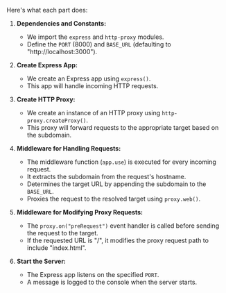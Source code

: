 Here's what each part does:

1. **Dependencies and Constants:**

   - We import the `express` and `http-proxy` modules.
   - Define the `PORT` (8000) and `BASE_URL` (defaulting to "http://localhost:3000").

2. **Create Express App:**

   - We create an Express app using `express()`.
   - This app will handle incoming HTTP requests.

3. **Create HTTP Proxy:**

   - We create an instance of an HTTP proxy using `http-proxy.createProxy()`.
   - This proxy will forward requests to the appropriate target based on the subdomain.

4. **Middleware for Handling Requests:**

   - The middleware function (`app.use`) is executed for every incoming request.
   - It extracts the subdomain from the request's hostname.
   - Determines the target URL by appending the subdomain to the `BASE_URL`.
   - Proxies the request to the resolved target using `proxy.web()`.

5. **Middleware for Modifying Proxy Requests:**

   - The `proxy.on("preRequest")` event handler is called before sending the request to the target.
   - If the requested URL is "/", it modifies the proxy request path to include "index.html".

6. **Start the Server:**
   - The Express app listens on the specified `PORT`.
   - A message is logged to the console when the server starts.
